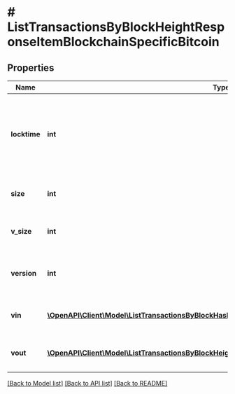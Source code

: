 # # ListTransactionsByBlockHeightResponseItemBlockchainSpecificBitcoin

## Properties

Name | Type | Description | Notes
------------ | ------------- | ------------- | -------------
**locktime** | **int** | Represents the time at which a particular transaction can be added to the blockchain. |
**size** | **int** | Represents the total size of this transaction. |
**v_size** | **int** | Represents the virtual size of this transaction. |
**version** | **int** | Represents the transaction version number. |
**vin** | [**\OpenAPI\Client\Model\ListTransactionsByBlockHashResponseItemBlockchainSpecificBitcoinVin[]**](ListTransactionsByBlockHashResponseItemBlockchainSpecificBitcoinVin.md) | Represents the transaction inputs. |
**vout** | [**\OpenAPI\Client\Model\ListTransactionsByBlockHeightResponseItemBlockchainSpecificBitcoinVout[]**](ListTransactionsByBlockHeightResponseItemBlockchainSpecificBitcoinVout.md) | Represents the transaction outputs. |

[[Back to Model list]](../../README.md#models) [[Back to API list]](../../README.md#endpoints) [[Back to README]](../../README.md)
